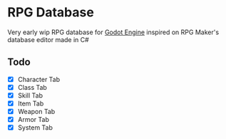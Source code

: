 # RPG Database

Very early wip RPG database for [Godot Engine]("https://godotengine.org") inspired on RPG Maker's database editor made in C#

## Todo
- [x] Character Tab
- [x] Class Tab
- [x] Skill Tab
- [x] Item Tab
- [x] Weapon Tab
- [x] Armor Tab
- [x] System Tab
